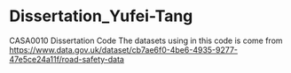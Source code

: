 # Dissertation_Yufei-Tang
CASA0010 Dissertation Code
The datasets using in this code is come from https://www.data.gov.uk/dataset/cb7ae6f0-4be6-4935-9277-47e5ce24a11f/road-safety-data
